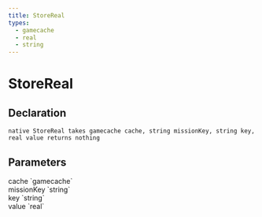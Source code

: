 ```yaml
---
title: StoreReal
types:
  - gamecache
  - real
  - string
---
```


# StoreReal

## Declaration

```
native StoreReal takes gamecache cache, string missionKey, string key, real value returns nothing
```

## Parameters
<dl>
  <dt>cache `gamecache`</dt>
  <dd></dd>

  <dt>missionKey `string`</dt>
  <dd></dd>

  <dt>key `string`</dt>
  <dd></dd>

  <dt>value `real`</dt>
  <dd></dd>
</dl>